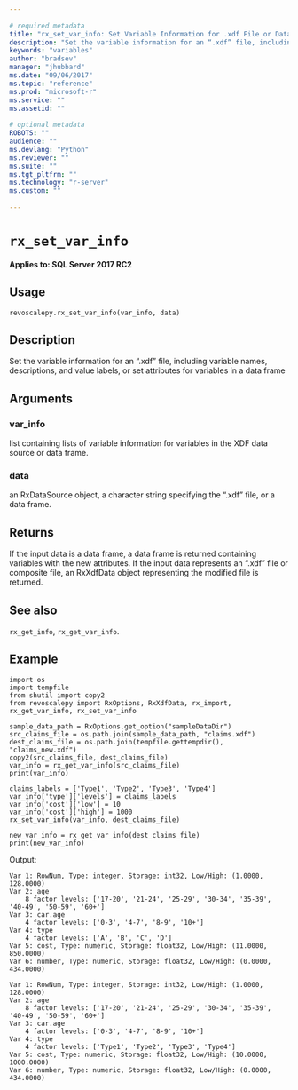 ```yaml
--- 
 
# required metadata 
title: "rx_set_var_info: Set Variable Information for .xdf File or Data Frame" 
description: "Set the variable information for an “.xdf” file, including variable names, descriptions, and value labels, or set attributes for variables in a data frame" 
keywords: "variables" 
author: "bradsev" 
manager: "jhubbard" 
ms.date: "09/06/2017" 
ms.topic: "reference" 
ms.prod: "microsoft-r" 
ms.service: "" 
ms.assetid: "" 
 
# optional metadata 
ROBOTS: "" 
audience: "" 
ms.devlang: "Python" 
ms.reviewer: "" 
ms.suite: "" 
ms.tgt_pltfrm: "" 
ms.technology: "r-server" 
ms.custom: "" 
 
---
```


# `rx_set_var_info`


**Applies to: SQL Server 2017 RC2**


## Usage



```
revoscalepy.rx_set_var_info(var_info, data)
```





## Description

Set the variable information for an “.xdf” file, including variable
names, descriptions, and value labels, or set attributes for variables in
a data frame


## Arguments


### var_info

list containing lists of variable information for variables
in the XDF data source or data frame.


### data

an RxDataSource object, a character string specifying the “.xdf”
file, or a data frame.


## Returns

If the input data is a data frame, a data frame is returned
containing variables with the new attributes. If the input data represents an
“.xdf” file or composite file, an RxXdfData object representing the modified
file is returned.


## See also

`rx_get_info`,
`rx_get_var_info`.


## Example



```
import os
import tempfile
from shutil import copy2
from revoscalepy import RxOptions, RxXdfData, rx_import, rx_get_var_info, rx_set_var_info

sample_data_path = RxOptions.get_option("sampleDataDir")
src_claims_file = os.path.join(sample_data_path, "claims.xdf")
dest_claims_file = os.path.join(tempfile.gettempdir(), "claims_new.xdf")
copy2(src_claims_file, dest_claims_file)
var_info = rx_get_var_info(src_claims_file)
print(var_info)

claims_labels = ['Type1', 'Type2', 'Type3', 'Type4']
var_info['type']['levels'] = claims_labels
var_info['cost']['low'] = 10
var_info['cost']['high'] = 1000
rx_set_var_info(var_info, dest_claims_file)

new_var_info = rx_get_var_info(dest_claims_file)
print(new_var_info)
```


Output:



```
Var 1: RowNum, Type: integer, Storage: int32, Low/High: (1.0000, 128.0000)
Var 2: age
	8 factor levels: ['17-20', '21-24', '25-29', '30-34', '35-39', '40-49', '50-59', '60+']
Var 3: car.age
	4 factor levels: ['0-3', '4-7', '8-9', '10+']
Var 4: type
	4 factor levels: ['A', 'B', 'C', 'D']
Var 5: cost, Type: numeric, Storage: float32, Low/High: (11.0000, 850.0000)
Var 6: number, Type: numeric, Storage: float32, Low/High: (0.0000, 434.0000)

Var 1: RowNum, Type: integer, Storage: int32, Low/High: (1.0000, 128.0000)
Var 2: age
	8 factor levels: ['17-20', '21-24', '25-29', '30-34', '35-39', '40-49', '50-59', '60+']
Var 3: car.age
	4 factor levels: ['0-3', '4-7', '8-9', '10+']
Var 4: type
	4 factor levels: ['Type1', 'Type2', 'Type3', 'Type4']
Var 5: cost, Type: numeric, Storage: float32, Low/High: (10.0000, 1000.0000)
Var 6: number, Type: numeric, Storage: float32, Low/High: (0.0000, 434.0000)
```

